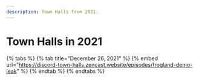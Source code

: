 ```yaml
---
description: Town Halls from 2021.
---
```


# Town Halls in 2021

{% tabs %}
{% tab title="December 26, 2021" %}
{% embed url="https://discord-town-halls.zencast.website/episodes/frogland-demo-leak" %}
{% endtab %}
{% endtabs %}
